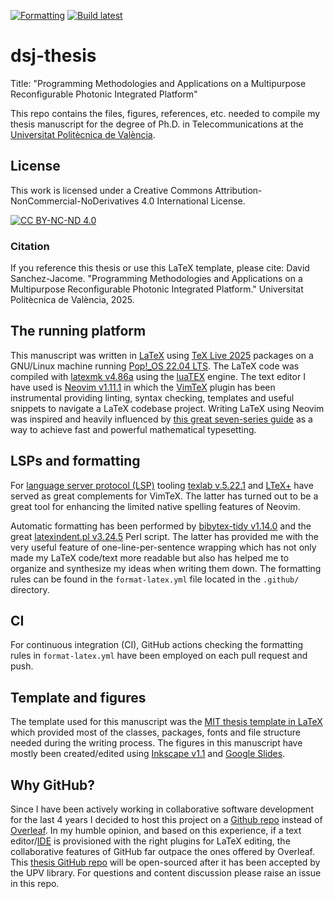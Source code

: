 [![Formatting](https://github.com/ricarvid1/dsj-thesis/actions/workflows/format-latex.yml/badge.svg)](https://github.com/ricarvid1/dsj-thesis/actions/workflows/format-latex.yml)
[![Build latest](https://github.com/ricarvid1/dsj-thesis/actions/workflows/build_latest.yml/badge.svg)](https://github.com/ricarvid1/dsj-thesis/actions/workflows/build_latest.yml)

# dsj-thesis

Title: "Programming Methodologies and Applications on a Multipurpose Reconfigurable Photonic Integrated Platform"

This repo contains the files, figures, references, etc. needed to compile my thesis manuscript for the degree of Ph.D. in Telecommunications at the [Universitat Politècnica de València](https://www.upv.es/index-en.html).

## License

This work is licensed under a Creative Commons Attribution-NonCommercial-NoDerivatives 4.0 International License.

[![CC BY-NC-ND 4.0](https://licensebuttons.net/l/by-nc-nd/4.0/88x31.png)](https://creativecommons.org/licenses/by-nc-nd/4.0/)

### Citation

If you reference this thesis or use this LaTeX template, please cite:
David Sanchez-Jacome. "Programming Methodologies and Applications on a Multipurpose Reconfigurable Photonic Integrated Platform." Universitat Politècnica de València, 2025.

## The running platform

This manuscript was written in [LaTeX](https://en.wikipedia.org/wiki/LaTeX) using [TeX Live 2025](https://www.tug.org/texlive/) packages on a GNU/Linux machine running [Pop!\_OS 22.04 LTS](https://system76.com/pop/download/).
The LaTeX code was compiled with [latexmk v4.86a](https://mgeier.github.io/latexmk.html) using the [luaTEX](https://www.luatex.org/) engine.
The text editor I have used is [Neovim v1.11.1](https://neovim.io/) in which the [VimTeX](https://github.com/lervag/vimtex) plugin has been instrumental providing linting, syntax checking, templates and useful snippets to navigate a LaTeX codebase project.
Writing LaTeX using Neovim was inspired and heavily influenced by [this great seven-series guide](https://ejmastnak.com/tutorials/vim-latex/intro/) as a way to achieve fast and powerful mathematical typesetting.

## LSPs and formatting

For [language server protocol (LSP)](https://microsoft.github.io/language-server-protocol/) tooling [texlab v.5.22.1](https://github.com/latex-lsp/texlab) and [LTeX+](https://github.com/ltex-plus/ltex-ls-plus) have served as great complements for VimTeX.
The latter has turned out to be a great tool for enhancing the limited native spelling features of Neovim.

Automatic formatting has been performed by [bibytex-tidy v1.14.0](https://github.com/FlamingTempura/bibtex-tidy) and the great [latexindent.pl v3.24.5](https://github.com/cmhughes/latexindent.pl) Perl script.
The latter has provided me with the very useful feature of one-line-per-sentence wrapping which has not only made my LaTeX code/text more readable but also has helped me to organize and synthesize my ideas when writing them down.
The formatting rules can be found in the `format-latex.yml` file located in the `.github/` directory.

## CI

For continuous integration (CI), GitHub actions checking the formatting rules in `format-latex.yml` have been employed on each pull request and push.

## Template and figures

The template used for this manuscript was the [MIT thesis template in LaTeX](https://web.mit.edu/thesis/tex/) which provided most of the classes, packages, fonts and file structure needed during the writing process.
The figures in this manuscript have mostly been created/edited using [Inkscape v1.1](https://inkscape.org/) and [Google Slides](https://workspace.google.com/products/slides/).

## Why GitHub?

Since I have been actively working in collaborative software development for the last 4 years I decided to host this project on a [Github repo](https://github.com/ricarvid1/dsj-thesis) instead of [Overleaf](https://www.overleaf.com/).
In my humble opinion, and based on this experience, if a text editor/[IDE](https://medium.com/@rcpassos/writing-latex-documents-in-visual-studio-code-with-latex-workshop-d9af6a6b2815) is provisioned with the right plugins for LaTeX editing, the collaborative features of GitHub far outpace the ones offered by Overleaf.
This [thesis GitHub repo](https://github.com/ricarvid1/dsj-thesis) will be open-sourced after it has been accepted by the UPV library.
For questions and content discussion please raise an issue in this repo.
